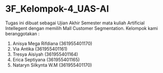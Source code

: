 # 3F_Kelompok-4_UAS-AI
Tugas ini dibuat sebagai Ujian Akhir Semester mata kuliah Artificial Intellegent dengan memilih Mall Customer Segmentation. Kelompok kami beranggotakan :

1. Anisya Mega Rifdiana   (361955401170)
2. Via Antika             (361955401161)
3. Tresya Aisiyah         (361955401164)
4. Erica Septiyana        (361955401165)
5. Nataryn Silkynta W.M   (361955401170)

